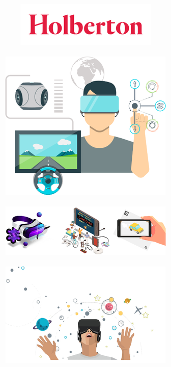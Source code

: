 <p align="center">
	<img src="https://github.com/jadelasmar/holbertonschool-csharp/blob/main/images/holberton-logo.png" alt="Holberton Logo"/><br/><br/><br/>
	<img src="https://github.com/jadelasmar/holbertonschool-csharp/blob/main/images/cover-3.png"/><br/><br/><br/>
	<img src="https://github.com/jadelasmar/holbertonschool-csharp/blob/main/images/cover-2.png"/><br/><br/><br/>
	<img src="https://github.com/jadelasmar/holbertonschool-csharp/blob/main/images/cover-1.png"/>
</p>
	
	
	
